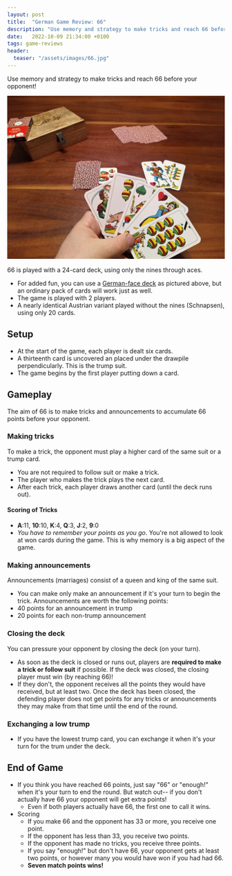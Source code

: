 ```yaml
---
layout: post
title:  "German Game Review: 66"
description: "Use memory and strategy to make tricks and reach 66 before your opponent!"
date:   2022-10-09 21:34:00 +0100
tags: game-reviews
header:
  teaser: "/assets/images/66.jpg"
---
```

Use memory and strategy to make tricks and reach 66 before your opponent!

![](/assets/images/66.jpg)

66 is played with a 24-card deck, using only the nines through aces.
- For added fun, you can use a [German-face deck](https://www.piatnik.com/spiele/spielkarten/regionale-karten/blitz-salzburger) as pictured above, but an ordinary pack of cards will work just as well.
- The game is played with 2 players.  
- A nearly identical Austrian variant played without the nines (Schnapsen), using only 20 cards.

## Setup
- At the start of the game, each player is dealt six cards.
- A thirteenth card is uncovered an placed under the drawpile perpendicularly. This is the trump suit.
- The game begins by the first player putting down a card.

## Gameplay
The aim of 66 is to make tricks and announcements to accumulate 66 points before your opponent. 

### Making tricks
To make a trick, the opponent must play a higher card of the same suit or a trump card.
  - You are not required to follow suit or make a trick.
  - The player who makes the trick plays the next card. 
  - After each trick, each player draws another card (until the deck runs out).
  
#### Scoring of Tricks
- __A__:11, __10__:10, __K__:4, __Q__:3, __J__:2, __9__:0
- *You have to remember your points as you go*. You're not allowed to look at won cards during the game. This is why memory is a big aspect of the game.
 

### Making announcements 

Announcements (marriages) consist of a queen and king of the same suit.
- You can make only make an announcement if it's your turn to begin the trick. 
Announcements are worth the following points:  
- 40 points for an announcement in trump
- 20 points for each non-trump announcement  

### Closing the deck
You can pressure your opponent by closing the deck (on your turn).
- As soon as the deck is closed or runs out, players are __required to make a trick or follow suit__ if possible.
If the deck was closed, the closing player must win (by reaching 66)!
- If they don't, the opponent receives all the points they would have received, but at least two.
Once the deck has been closed, the defending player does not get points for any tricks or announcements they may make from that time until the end of the round.  

### Exchanging a low trump
- If you have the lowest trump card, you can exchange it when it's your turn for the trum under the deck.  

## End of Game
- If you think you have reached 66 points, just say "66" or "enough!" when it's your turn to end the round. But watch out-- if you don't actually have 66 your opponent will get extra points!
  - Even if both players actually have 66, the first one to call it wins.
- Scoring
  - If you make 66 and the opponent has 33 or more, you receive one point.
  - If the opponent has less than 33, you receive two points.
  - If the opponent has made no tricks, you receive three points.
  - If you say "enough!" but don't have 66, your opponent gets at least two points, or however many you would have won if you had had 66.
  - __Seven match points wins!__
  